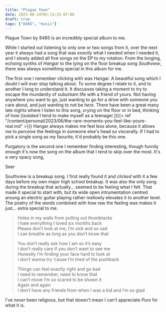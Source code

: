 ```yaml
---
title: "Plague Town"
date: 2023-08-24T05:13:25-07:00
draft: true
tags: ["8485", "music"]
---
```


Plague Town by 8485 is an incredibly special album to me.

While I started out listening to only one or two songs from it, over the next
year it always had a song that was *exactly* what I needed when I needed it,
and I slowly added all five songs on the EP to my rotation. From the longing,
echoing synths of *Hangar* to the lying on the floor breakup song *Southview*,
there was always something special in this album for me.

The first one I remember clicking with was Hangar. A beautiful song which I
doubt I will ever stop talking about. To some degree I relate to it, and to
another I long to understand it. It discusses taking a moment to try to escape
the mundanity of suburbam life with a friend of yours. Not having anywhere you
want to go, just wanting to go for a drive with someone you care about, and
just wanting to not be *here.* There have been a great many late nights where I
listen to this song, crying on the floor or in bed, thinking of how
[*isolated* I tend to make myself as a teenager.]({{< ref "/content/personal/2023/06/the-rare-moments-you-feel-like-youre-real.md" >}})
Hangar always makes me feel less alone, because it allows me to *perceive* the
feelings in someone else's head so viscerally. If I had to pick a single song
as my faourite, it'd probably be this one.

Purgatory is the second one I remember finding interesting, though funnily
enough it's now the song on the album that I tend to skip over the most.
It's a very spacy song,

Seer

Southview is a breakup song. I first really found it and *clicked* with it a
few days before my own major high school breakup. It was also the only song
during the breakup that actually... seemed to be feeling what I felt. That
made it special to start with, but its wide open intrumentation centred aroung
an electric guitar playing rather mellowly elevates it to another level. The
poetry of the words combined with how raw the feeling was makes it just...
extra special to me.

> Holes in my walls from pulling out thumbtacks\
> I hate everything I loved six months back\
> Please don’t look at me, I’m sick and so sad\
> I can breathe as long as you don’t know that
>
> You don’t really ask how I am so it’s easy\
> I don’t really care if you don’t want to see me\
> Honestly I’m finding your face hard to look at\
> I don’t wanna try ‘cause I’m tired of the pushback
>
> Things can feel exactly right and go bad\
> I need to remember, need to know that\
> I can’t move I’m so scared to be shown it\
> Again and again\
> I don’t have any friends from when I was a kid and I’m so glad

I've *never* been religious, but that doesn't mean I can't appreciate *Pure*
for what it is.
